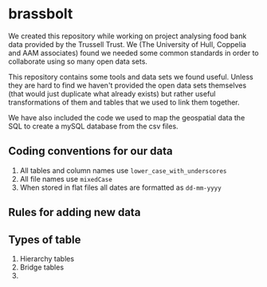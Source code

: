 # brassbolt

We created this repository while working on project analysing food bank data provided by the Trussell Trust. We (The University of Hull, Coppelia and AAM associates) found we needed some common standards in order to collaborate using so many open data sets. 

This repository contains some tools and data sets we found useful. Unless they are hard to find we haven't provided the open data sets themselves (that would just duplicate what already exists) but rather useful transformations of them and tables that we used to link them together. 

We have also included the code we used to map the geospatial data the SQL to create a mySQL database from the csv files.

## Coding conventions for our data

1. All tables and column names use `lower_case_with_underscores`
2. All file names use `mixedCase`
3. When stored in flat files all dates are formatted as `dd-mm-yyyy`

## Rules for adding new data


## Types of table

1. Hierarchy tables
2. Bridge tables
3. 










